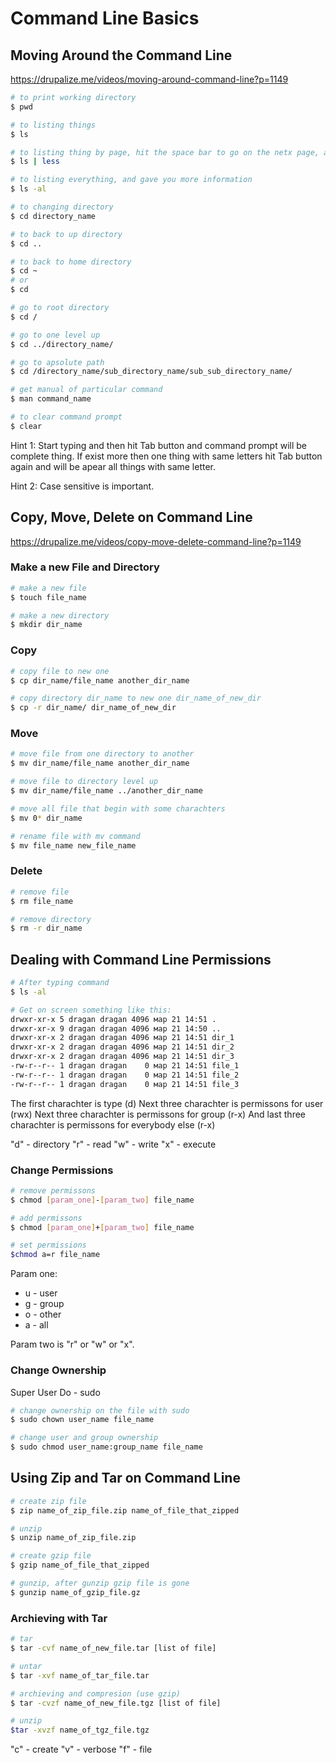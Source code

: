 # Command Line Basics

## Moving Around the Command Line

<https://drupalize.me/videos/moving-around-command-line?p=1149>

```bash
# to print working directory
$ pwd

# to listing things
$ ls

# to listing thing by page, hit the space bar to go on the netx page, and at the end hit q to exit from last page
$ ls | less

# to listing everything, and gave you more information
$ ls -al

# to changing directory
$ cd directory_name

# to back to up directory
$ cd ..

# to back to home directory
$ cd ~
# or
$ cd

# go to root directory
$ cd /

# go to one level up 
$ cd ../directory_name/

# go to apsolute path
$ cd /directory_name/sub_directory_name/sub_sub_directory_name/

# get manual of particular command
$ man command_name

# to clear command prompt
$ clear
```

Hint 1: Start typing and then hit Tab button and command prompt will be complete thing. If exist more then one thing with same letters hit Tab button again and will be apear all things with same letter.

Hint 2: Case sensitive is important.

## Copy, Move, Delete on Command Line

<https://drupalize.me/videos/copy-move-delete-command-line?p=1149>

### Make a new File and Directory

```bash
# make a new file
$ touch file_name

# make a new directory
$ mkdir dir_name
```

### Copy

```bash
# copy file to new one
$ cp dir_name/file_name another_dir_name

# copy directory dir_name to new one dir_name_of_new_dir
$ cp -r dir_name/ dir_name_of_new_dir
```

### Move

```bash
# move file from one directory to another
$ mv dir_name/file_name another_dir_name

# move file to directory level up
$ mv dir_name/file_name ../another_dir_name

# move all file that begin with some charachters
$ mv 0* dir_name

# rename file with mv command
$ mv file_name new_file_name
```

### Delete

```bash
# remove file
$ rm file_name

# remove directory
$ rm -r dir_name
```

## Dealing with Command Line Permissions

```bash
# After typing command
$ ls -al
```

```bash
# Get on screen something like this:
drwxr-xr-x 5 dragan dragan 4096 мар 21 14:51 .
drwxr-xr-x 9 dragan dragan 4096 мар 21 14:50 ..
drwxr-xr-x 2 dragan dragan 4096 мар 21 14:51 dir_1
drwxr-xr-x 2 dragan dragan 4096 мар 21 14:51 dir_2
drwxr-xr-x 2 dragan dragan 4096 мар 21 14:51 dir_3
-rw-r--r-- 1 dragan dragan    0 мар 21 14:51 file_1
-rw-r--r-- 1 dragan dragan    0 мар 21 14:51 file_2
-rw-r--r-- 1 dragan dragan    0 мар 21 14:51 file_3
```

The first charachter is type (d)
Next three charachter is permissons for user (rwx)
Next three charachter is permissons for group (r-x)
And last three charachter is permissons for everybody else (r-x)

"d" - directory
"r" - read
"w" - write
"x" - execute

### Change Permissions

```bash
# remove permissons
$ chmod [param_one]-[param_two] file_name

# add permissons
$ chmod [param_one]+[param_two] file_name

# set permissions
$chmod a=r file_name
```

Param one:

* u - user
* g - group
* o - other
* a - all

Param two is "r" or "w" or "x".

### Change Ownership

Super User Do - sudo

```bash
# change ownership on the file with sudo
$ sudo chown user_name file_name

# change user and group ownership
$ sudo chmod user_name:group_name file_name
```

## Using Zip and Tar on Command Line

```bash
# create zip file
$ zip name_of_zip_file.zip name_of_file_that_zipped

# unzip
$ unzip name_of_zip_file.zip

# create gzip file
$ gzip name_of_file_that_zipped

# gunzip, after gunzip gzip file is gone
$ gunzip name_of_gzip_file.gz

```

### Archieving with Tar

```bash
# tar
$ tar -cvf name_of_new_file.tar [list of file]

# untar
$ tar -xvf name_of_tar_file.tar

# archieving and compresion (use gzip)
$ tar -cvzf name_of_new_file.tgz [list of file]

# unzip
$tar -xvzf name_of_tgz_file.tgz
```

"c" - create
"v" - verbose
"f" - file
